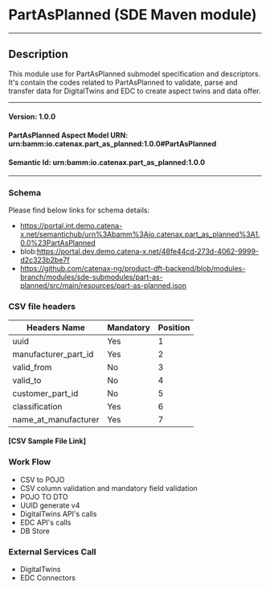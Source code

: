  # PartAsPlanned (SDE Maven module)
---
## Description

This module use for PartAsPlanned submodel specification and descriptors. It's contain the codes related to PartAsPlanned to validate, parse and transfer data for DigitalTwins and EDC to create aspect twins and data offer.

---
#### Version: 1.0.0
#### PartAsPlanned Aspect Model URN: urn:bamm:io.catenax.part_as_planned:1.0.0#PartAsPlanned
#### Semantic Id: urn:bamm:io.catenax.part_as_planned:1.0.0
---

### Schema

Please find below links for schema details:

- https://portal.int.demo.catena-x.net/semantichub/urn%3Abamm%3Aio.catenax.part_as_planned%3A1.0.0%23PartAsPlanned
- blob:https://portal.dev.demo.catena-x.net/48fe44cd-273d-4062-9999-d2c323b2be7f
- https://github.com/catenax-ng/product-dft-backend/blob/modules-branch/modules/sde-submodules/part-as-planned/src/main/resources/part-as-planned.json

### CSV file headers

| Headers Name              	| Mandatory                     	| Position 	|
|------------------------	|-----------------------------	|--------	|
| uuid                      	| Yes			            	    |    1     	|
| manufacturer_part_id      	| Yes					      	|    2    	|
| valid_from      			| No 							| 	 3	   	|
| valid_to   		       	| No                            	| 	 4	  	|
| customer_part_id       	| No                           	| 	 5	  	|
| classification    		 	| Yes                     		| 	 6	 	|
| name_at_manufacturer	 	| Yes                           	|    7 	 	|

#### [CSV Sample File Link] 

### Work Flow 

 - CSV to POJO
 - CSV column validation and mandatory field validation
 - POJO TO DTO
 - UUID generate v4
 - DigitalTwins API's calls 
 - EDC API's calls
 - DB Store
 
### External Services Call

 - DigitalTwins
 - EDC Connectors
 
 
[CSV Sample File]: https://github.com/catenax-ng/product-dft-backend/blob/modules-branch/modules/sde-submodules/part-asplanned/src/main/resources/partAsPlanned.csv